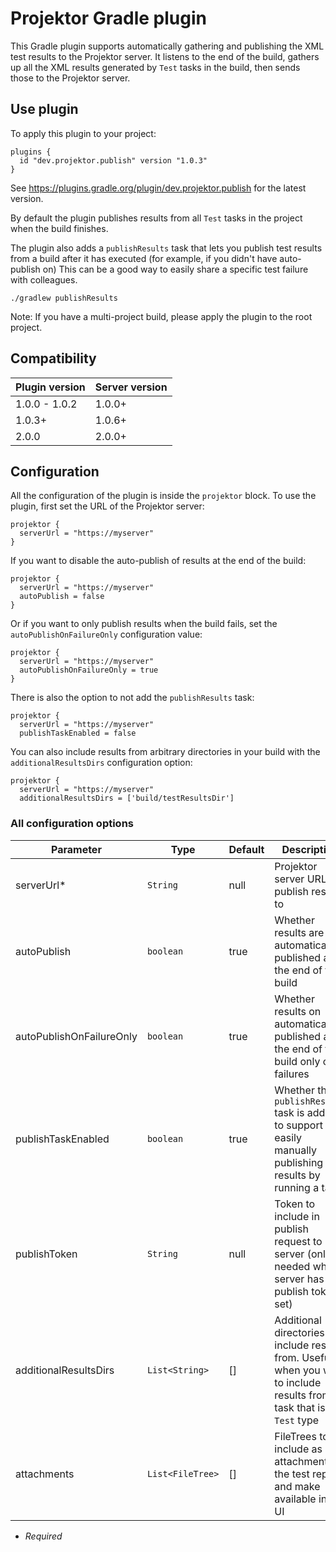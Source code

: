 # Projektor Gradle plugin

This Gradle plugin supports automatically gathering and publishing
the XML test results to the Projektor server. It listens to the 
end of the build, gathers up all the XML results generated by
`Test` tasks in the build, then sends those to the Projektor server.

## Use plugin

To apply this plugin to your project:

```
plugins {
  id "dev.projektor.publish" version "1.0.3"
}
```

See https://plugins.gradle.org/plugin/dev.projektor.publish for the latest version.

By default the plugin publishes results from all `Test` tasks in the project
when the build finishes.

The plugin also adds a `publishResults` task that lets you publish test
results from a build after it has executed (for example, if you didn't have auto-publish on)
This can be a good way to easily share a specific test failure with colleagues.

`./gradlew publishResults`

Note: If you have a multi-project build, please apply the plugin to the root project.

## Compatibility

| Plugin version | Server version |
| -------------- | -------------- |
| 1.0.0 - 1.0.2  | 1.0.0+         |
| 1.0.3+         | 1.0.6+         |
| 2.0.0          | 2.0.0+         |

## Configuration

All the configuration of the plugin is inside the `projektor` block. 
To use the plugin, first set the URL of the Projektor server:

```
projektor {
  serverUrl = "https://myserver"
}
```

If you want to disable the auto-publish of results at the end of the build:

```
projektor {
  serverUrl = "https://myserver"
  autoPublish = false
}
```

Or if you want to only publish results when the build fails,
set the `autoPublishOnFailureOnly` configuration value:

```
projektor {
  serverUrl = "https://myserver"
  autoPublishOnFailureOnly = true
}
```

There is also the option to not add the `publishResults` task: 

```
projektor {
  serverUrl = "https://myserver"
  publishTaskEnabled = false
```

You can also include results from arbitrary directories in your build with the `additionalResultsDirs` configuration option:

```
projektor {
  serverUrl = "https://myserver"
  additionalResultsDirs = ['build/testResultsDir']
```

### All configuration options

| Parameter                 | Type             | Default | Description                                |
| ------------------------- | ---------------- | ------- | ------------------------------------------ |
| serverUrl*                | `String`         | null    | Projektor server URL to publish results to |
| autoPublish               | `boolean`        | true    | Whether results are automatically published at the end of the build |
| autoPublishOnFailureOnly  | `boolean`        | true    | Whether results on automatically published at the end of the build only on failures |
| publishTaskEnabled        | `boolean`        | true    | Whether the `publishResults` task is added to support easily manually publishing results by running a task |
| publishToken              | `String`         | null    | Token to include in publish request to server (only needed when server has publish token set) |
| additionalResultsDirs     | `List<String>`   | []      | Additional directories to include results from. Useful when you want to include results from a task that isn't `Test` type |
| attachments               | `List<FileTree>` | []      | FileTrees to include as attachments to the test report and make available in the UI |

* _Required_
